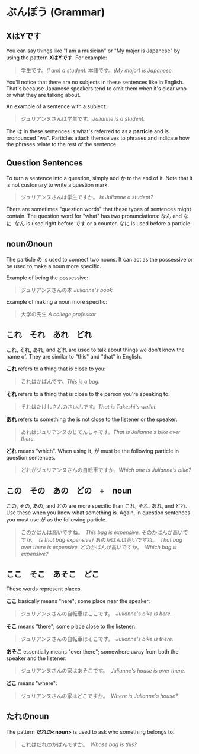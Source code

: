 # ぶんぽう (Grammar)

## XはYです

You can say things like "I am a musician" or "My major is Japanese" by using the pattern **XはYです**. For example:

> 学生です。*(I am) a student.*
> 本語です。*(My major) is Japanese.*

You'll notice that there are no subjects in these sentences like in English. That's because Japanese speakers tend to omit them when it's clear who or what they are talking about.

An example of a sentence with a subject:

> ジュリアンヌさんは学生です。*Julianne is a student.*

The は in these sentences is what's referred to as a **particle** and is pronounced "wa". Particles attach themselves to phrases and indicate how the phrases relate to the rest of the sentence.

## Question Sentences

To turn a sentence into a question, simply add か to the end of it. Note that it is not customary to write a question mark.

> ジュリアンヌさんは学生ですか。 *Is Julianne a student?*

There are sometimes "question words" that these types of sentences might contain. The question word for "what" has two pronunciations: なん and なに. なん is used right before です or a counter. なに is used before a particle.

## nounのnoun

The particle の is used to connect two nouns. It can act as the possessive or be used to make a noun more specific.

Example of being the possessive:

> ジュリアンヌさんの本  *Julianne's book*

Example of making a noun more specific:

> 大学の先生 *A college professor*

## これ　それ　あれ　どれ

これ, それ, あれ, and どれ are used to talk about things we don't know the name of. They are similar to "this" and "that" in English.

**これ** refers to a thing that is close to you:

> これはかばんです。*This is a bag.*

**それ** refers to a thing that is close to the person you're speaking to:

> それはたけしさんのさいふです。*That is Takeshi's wallet.*

**あれ** refers to something the is not close to the listener or the speaker:

> あれはジュリアンヌのじてんしゃです。*That is Julianne's bike over there.*

**どれ** means "which". When using it, が must be the following particle in question sentences.

> どれがジュリアンヌさんの自転車ですか。*Which one is Julianne's bike?*

## この　その　あの　どの　+　noun

この, その, あの, and どの are more specific than これ, それ, あれ, and どれ. Use these when you know what something is. Again, in question sentences you must use が as the following particle.

> このかばんは高いですね。　*This bag is expensive.*
> そのかばんが高いですか。　*Is that bag expensive?*
> あのかばんは高いですね。　*That bag over there is expensive.*
> どのかばんが高いですか。　*Which bag is expensive?*

## ここ　そこ　あそこ　どこ

These words represent places.

**ここ** basically means "here"; some place near the speaker:

> ジュリアンヌさんの自転車はここです。　*Julianne's bike is here.*

**そこ** means "there"; some place close to the listener:

> ジュリアンヌさんの自転車はそこです。　*Julianne's bike is there.*

**あそこ** essentially means "over there"; somewhere away from both the speaker and the listener:

> ジュリアンヌさんの家はあそこです。　*Julianne's house is over there.*

**どこ** means "where":

> ジュリアンヌさんの家はどこですか。　*Where is Julianne's house?*

## たれのnoun

The pattern **だれの\<noun>** is used to ask who something belongs to.

> これはだれのかばんですか。　*Whose bag is this?*
